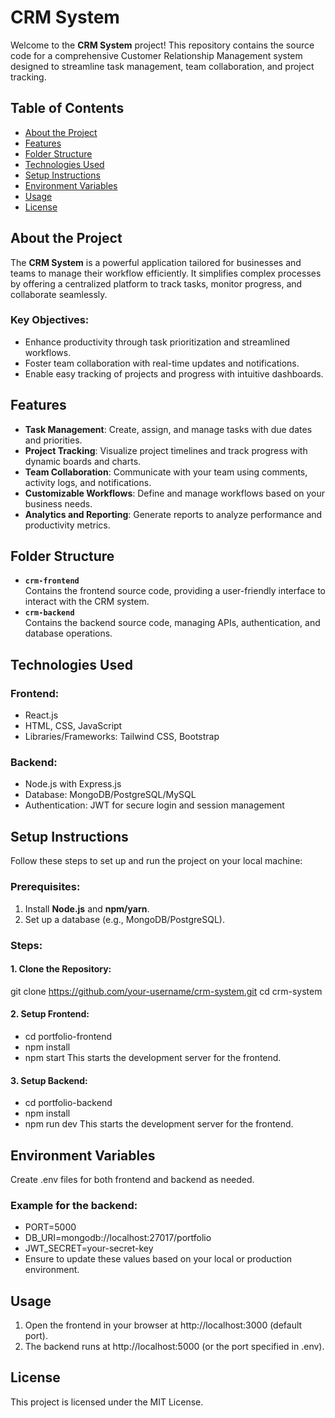 # CRM System
Welcome to the **CRM System** project! This repository contains the source code for a comprehensive Customer Relationship Management system designed to streamline task management, team collaboration, and project tracking.

## Table of Contents
- [About the Project](#about-the-project)
- [Features](#features)
- [Folder Structure](#folder-structure)
- [Technologies Used](#technologies-used)
- [Setup Instructions](#setup-instructions)
- [Environment Variables](#environment-variables)
- [Usage](#usage)
- [License](#license)

## About the Project
The **CRM System** is a powerful application tailored for businesses and teams to manage their workflow efficiently. It simplifies complex processes by offering a centralized platform to track tasks, monitor progress, and collaborate seamlessly. 

### Key Objectives:
- Enhance productivity through task prioritization and streamlined workflows.
- Foster team collaboration with real-time updates and notifications.
- Enable easy tracking of projects and progress with intuitive dashboards.

## Features
- **Task Management**: Create, assign, and manage tasks with due dates and priorities.
- **Project Tracking**: Visualize project timelines and track progress with dynamic boards and charts.
- **Team Collaboration**: Communicate with your team using comments, activity logs, and notifications.
- **Customizable Workflows**: Define and manage workflows based on your business needs.
- **Analytics and Reporting**: Generate reports to analyze performance and productivity metrics.

## Folder Structure
- **`crm-frontend`**  
  Contains the frontend source code, providing a user-friendly interface to interact with the CRM system.
- **`crm-backend`**  
  Contains the backend source code, managing APIs, authentication, and database operations.

## Technologies Used
### Frontend:
- React.js
- HTML, CSS, JavaScript
- Libraries/Frameworks: Tailwind CSS, Bootstrap

### Backend:
- Node.js with Express.js
- Database: MongoDB/PostgreSQL/MySQL
- Authentication: JWT for secure login and session management

## Setup Instructions
Follow these steps to set up and run the project on your local machine:

### Prerequisites:
1. Install **Node.js** and **npm/yarn**.
2. Set up a database (e.g., MongoDB/PostgreSQL).

### Steps:
#### 1. Clone the Repository:
git clone https://github.com/your-username/crm-system.git
cd crm-system

#### 2. Setup Frontend:

- cd portfolio-frontend
- npm install
- npm start
This starts the development server for the frontend.

#### 3. Setup Backend:

- cd portfolio-backend
- npm install
- npm run dev
This starts the development server for the frontend.

## Environment Variables
Create .env files for both frontend and backend as needed.

### Example for the backend:
- PORT=5000
- DB_URI=mongodb://localhost:27017/portfolio
- JWT_SECRET=your-secret-key
- Ensure to update these values based on your local or production environment.

## Usage
1. Open the frontend in your browser at http://localhost:3000 (default port).
2. The backend runs at http://localhost:5000 (or the port specified in .env).

## License
This project is licensed under the MIT License.
